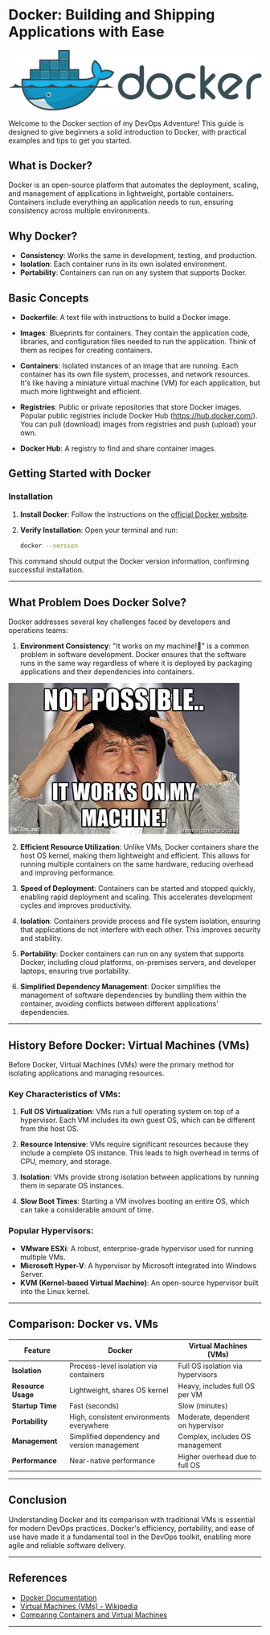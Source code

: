 
# Docker: Building and Shipping Applications with Ease

![Docker](./Assets/Docker_img.png)

Welcome to the Docker section of my DevOps Adventure! This guide is designed to give beginners a solid introduction to Docker, with practical examples and tips to get you started.

## What is Docker?

Docker is an open-source platform that automates the deployment, scaling, and management of applications in lightweight, portable containers. Containers include everything an application needs to run, ensuring consistency across multiple environments.

## Why Docker?

- **Consistency**: Works the same in development, testing, and production.
- **Isolation**: Each container runs in its own isolated environment.
- **Portability**: Containers can run on any system that supports Docker.

## Basic Concepts

- **Dockerfile**: A text file with instructions to build a Docker image.
- **Images**: Blueprints for containers. They contain the application code, libraries, and configuration files needed to run the application. Think of them as recipes for creating containers.

- **Containers**: Isolated instances of an image that are running. Each container has its own file system, processes, and network resources. It's like having a miniature virtual machine (VM) for each application, but much more lightweight and efficient.

- **Registries**: Public or private repositories that store Docker images. Popular public registries include Docker Hub (https://hub.docker.com/). You can pull (download) images from registries and push (upload) your own. 

- **Docker Hub**: A registry to find and share container images.

## Getting Started with Docker

### Installation

1. **Install Docker**: Follow the instructions on the [official Docker website](https://docs.docker.com/get-docker/).

2. **Verify Installation**: Open your terminal and run:
   ```sh
   docker --version
   ```
   
This command should output the Docker version information, confirming successful installation.

---

## What Problem Does Docker Solve?

Docker addresses several key challenges faced by developers and operations teams:

1. **Environment Consistency**: "It works on my machine!🤧" is a common problem in software development. Docker ensures that the software runs in the same way regardless of where it is deployed by packaging applications and their dependencies into containers.

![Docker meme](./Assets/Docker_meme.jpeg)

2. **Efficient Resource Utilization**: Unlike VMs, Docker containers share the host OS kernel, making them lightweight and efficient. This allows for running multiple containers on the same hardware, reducing overhead and improving performance.

3. **Speed of Deployment**: Containers can be started and stopped quickly, enabling rapid deployment and scaling. This accelerates development cycles and improves productivity.

4. **Isolation**: Containers provide process and file system isolation, ensuring that applications do not interfere with each other. This improves security and stability.

5. **Portability**: Docker containers can run on any system that supports Docker, including cloud platforms, on-premises servers, and developer laptops, ensuring true portability.

6. **Simplified Dependency Management**: Docker simplifies the management of software dependencies by bundling them within the container, avoiding conflicts between different applications' dependencies.

---

## History Before Docker: Virtual Machines (VMs)

Before Docker, Virtual Machines (VMs) were the primary method for isolating applications and managing resources.

### Key Characteristics of VMs:

1. **Full OS Virtualization**: VMs run a full operating system on top of a hypervisor. Each VM includes its own guest OS, which can be different from the host OS.

2. **Resource Intensive**: VMs require significant resources because they include a complete OS instance. This leads to high overhead in terms of CPU, memory, and storage.

3. **Isolation**: VMs provide strong isolation between applications by running them in separate OS instances.

4. **Slow Boot Times**: Starting a VM involves booting an entire OS, which can take a considerable amount of time.

### Popular Hypervisors:

- **VMware ESXi**: A robust, enterprise-grade hypervisor used for running multiple VMs.
- **Microsoft Hyper-V**: A hypervisor by Microsoft integrated into Windows Server.
- **KVM (Kernel-based Virtual Machine)**: An open-source hypervisor built into the Linux kernel.

---

## Comparison: Docker vs. VMs

| Feature               | Docker                                      | Virtual Machines (VMs)                   |
|-----------------------|---------------------------------------------|------------------------------------------|
| **Isolation**         | Process-level isolation via containers      | Full OS isolation via hypervisors        |
| **Resource Usage**    | Lightweight, shares OS kernel               | Heavy, includes full OS per VM           |
| **Startup Time**      | Fast (seconds)                              | Slow (minutes)                           |
| **Portability**       | High, consistent environments everywhere    | Moderate, dependent on hypervisor        |
| **Management**        | Simplified dependency and version management| Complex, includes OS management          |
| **Performance**       | Near-native performance                     | Higher overhead due to full OS           |

---

## Conclusion

Understanding Docker and its comparison with traditional VMs is essential for modern DevOps practices. Docker's efficiency, portability, and ease of use have made it a fundamental tool in the DevOps toolkit, enabling more agile and reliable software delivery.

---

## References

- [Docker Documentation](https://docs.docker.com/)
- [Virtual Machines (VMs) - Wikipedia](https://en.wikipedia.org/wiki/Virtual_machine)
- [Comparing Containers and Virtual Machines](https://www.redhat.com/en/topics/containers/containers-vs-vms)

---